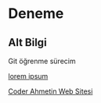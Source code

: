 # Deneme

## Alt Bilgi

Git öğrenme sürecim

[lorem ipsum](https://google.com)

[Coder Ahmetin Web Sitesi](https://coderahmet.com)
